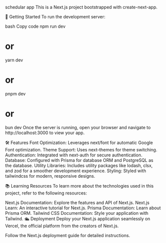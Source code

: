 schedular app
This is a Next.js project bootstrapped with create-next-app.

🚀 Getting Started
To run the development server:

bash
Copy code
npm run dev

# or

yarn dev

# or

pnpm dev

# or

bun dev
Once the server is running, open your browser and navigate to http://localhost:3000 to view your app.

🛠️ Features
Font Optimization: Leverages next/font for automatic Google Font optimization.
Theme Support: Uses next-themes for theme switching.
Authentication: Integrated with next-auth for secure authentication.
Database: Configured with Prisma for database ORM and PostgreSQL as the database.
Utility Libraries: Includes utility packages like lodash, clsx, and zod for a smoother development experience.
Styling: Styled with tailwindcss for modern, responsive designs.

📚 Learning Resources
To learn more about the technologies used in this project, refer to the following resources:

Next.js Documentation: Explore the features and API of Next.js.
Next.js Learn: An interactive tutorial for Next.js.
Prisma Documentation: Learn about Prisma ORM.
Tailwind CSS Documentation: Style your application with Tailwind.
🛳️ Deployment
Deploy your Next.js application seamlessly on Vercel, the official platform from the creators of Next.js.

Follow the Next.js deployment guide for detailed instructions.
